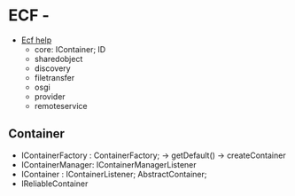 # ECF - 
- [Ecf help](https://help.eclipse.org/latest/index.jsp?topic=%2Forg.eclipse.platform.doc.isv%2Freference%2Fapi%2Findex.html)
    - core: IContainer; ID
    - sharedobject
    - discovery
    - filetransfer
    - osgi
    - provider
    - remoteservice

## Container
- IContainerFactory : ContainerFactory;  ->  getDefault() ->  createContainer
- IContainerManager: IContainerManagerListener
- IContainer : IContainerListener;  AbstractContainer; 
- IReliableContainer

